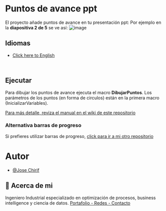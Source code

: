 # Puntos de avance ppt
El proyecto añade puntos de avance en tu presentación ppt:
Por ejemplo en la **diapositiva 2 de 5** se ve así:
![image](https://github.com/user-attachments/assets/d28152aa-bb81-4021-b411-2f9da1b2d7ea)

## Idiomas
- [Click here to English](https://github.com/JoseChirif/Progress-circles-ptt---Puntos-avance-ppt?tab=readme-ov-file)

<br>


## Ejecutar
Para dibujar los puntos de avance ejecuta el macro **DibujarPuntos**.
Los parámetros de los puntos (en forma de circulos) están en la primera macro (InicializarVariables).

[Para más detalle, reviza el manual en el wiki de este repositorio](https://github.com/JoseChirif/Progress-circles-ptt---Puntos-avance-ppt/wiki)

### Alternativa barras de progreso
Si prefieres utilizar barras de progreso, [click para ir a mi otro repositorio](https://github.com/JoseChirif/Barras-de-progreso-power-point)


# Autor
- [@Jose Chirif](https://github.com/JoseChirif)

## 🚀 Acerca de mi
Ingeniero Industrial especializado en optimización de procesos, business intelligence y ciencia de datos.
[Portafolio - Redes - Contacto](https://linktr.ee/josechirif)

